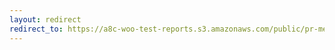 ```yaml
---
layout: redirect
redirect_to: https://a8c-woo-test-reports.s3.amazonaws.com/public/pr-merge/40141/e2e/index.html
---
```

